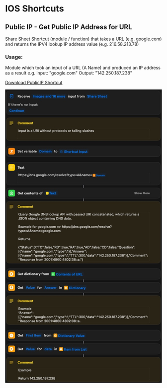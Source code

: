 # IOS Shortcuts
## Public IP - Get Public IP Address for URL

Share Sheet Shortcut (module / function) that takes a URL (e.g. google.com) and returns the IPV4 lookup IP address value (e.g. 216.58.213.78)

### Usage: 
Module which took an input of a URL (A Name) and produced an IP address as a result e.g. input: "google.com" Output: "142.250.187.238"

[Download PublicIP Shortcut](https://github.com/sebrighte/IOS_Shortcuts/raw/main/PublicIP/PublicIP.shortcut)

![alt text](https://github.com/sebrighte/IOS_Shortcuts/raw/main/PublicIP/image.jpg?raw=true)
